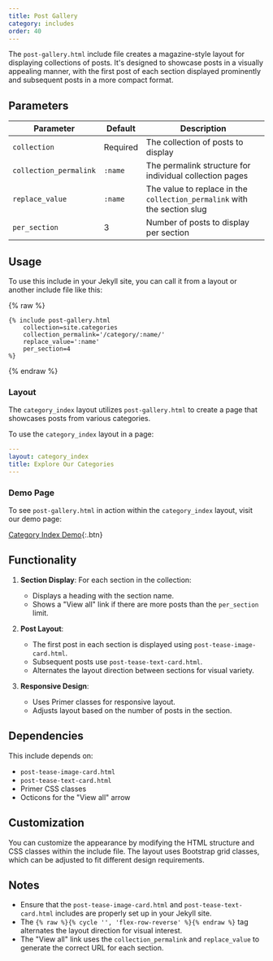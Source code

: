 ```yaml
---
title: Post Gallery
category: includes
order: 40
---
```


The `post-gallery.html` include file creates a magazine-style layout for displaying collections of posts. It's designed to showcase posts in a visually appealing manner, with the first post of each section displayed prominently and subsequent posts in a more compact format.

## Parameters

| Parameter | Default | Description |
|-----------|---------|-------------|
| `collection` | Required | The collection of posts to display |
| `collection_permalink` | `:name` | The permalink structure for individual collection pages |
| `replace_value` | `:name` | The value to replace in the `collection_permalink` with the section slug |
| `per_section` | 3 | Number of posts to display per section |

## Usage

To use this include in your Jekyll site, you can call it from a layout or another include file like this:

{% raw %}
```liquid
{% include post-gallery.html
    collection=site.categories
    collection_permalink='/category/:name/'
    replace_value=':name'
    per_section=4
%}
```
{% endraw %}

### Layout

The `category_index` layout utilizes `post-gallery.html` to create a page that showcases posts from various categories.

To use the `category_index` layout in a page:

```yaml
---
layout: category_index
title: Explore Our Categories
---
```

### Demo Page

To see `post-gallery.html` in action within the `category_index` layout, visit our demo page:

[Category Index Demo](../../category/index.html){:.btn}

## Functionality

1. **Section Display**: For each section in the collection:
   - Displays a heading with the section name.
   - Shows a "View all" link if there are more posts than the `per_section` limit.

2. **Post Layout**:
   - The first post in each section is displayed using `post-tease-image-card.html`.
   - Subsequent posts use `post-tease-text-card.html`.
   - Alternates the layout direction between sections for visual variety.

3. **Responsive Design**:
   - Uses Primer classes for responsive layout.
   - Adjusts layout based on the number of posts in the section.

## Dependencies

This include depends on:
- `post-tease-image-card.html`
- `post-tease-text-card.html`
- Primer CSS classes
- Octicons for the "View all" arrow

## Customization

You can customize the appearance by modifying the HTML structure and CSS classes within the include file. The layout uses Bootstrap grid classes, which can be adjusted to fit different design requirements.

## Notes

- Ensure that the `post-tease-image-card.html` and `post-tease-text-card.html` includes are properly set up in your Jekyll site.
- The `{% raw %}{% cycle '', 'flex-row-reverse' %}{% endraw %}` tag alternates the layout direction for visual interest.
- The "View all" link uses the `collection_permalink` and `replace_value` to generate the correct URL for each section.
